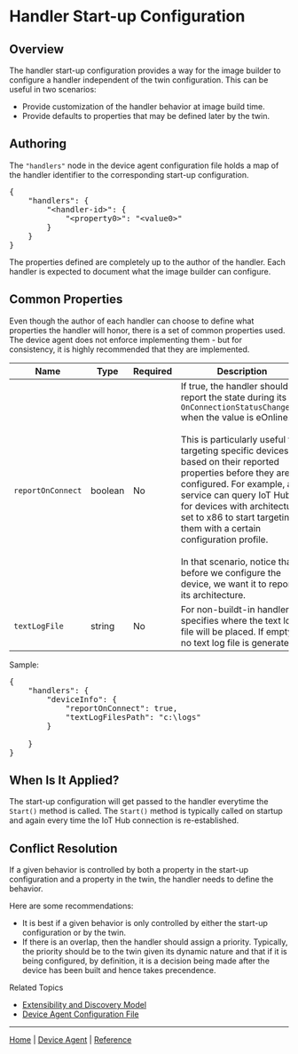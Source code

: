 # Handler Start-up Configuration

## Overview

The handler start-up configuration provides a way for the image builder to configure a handler independent of the twin configuration.
This can be useful in two scenarios:

- Provide customization of the handler behavior at image build time.
- Provide defaults to properties that may be defined later by the twin.

## Authoring

The `"handlers"` node in the device agent configuration file holds a map of the handler identifier to the corresponding start-up configuration.

<pre>
{
    "handlers": {
        "&lt;handler-id&gt;": {
            "&lt;property0&gt;": "&lt;value0&gt;"
        }
    }
}
</pre>

The properties defined are completely up to the author of the handler. Each handler is expected to document what the image builder can configure.

## Common Properties

Even though the author of each handler can choose to define what properties the handler will honor, there is a set of common properties used.
The device agent does not enforce implementing them - but for consistency, it is highly recommended that they are implemented.

| Name | Type | Required | Description |
|----|----|----|----|
| `reportOnConnect` | boolean | No | If true, the handler should report the state during its `OnConnectionStatusChanged()` when the value is eOnline. <br/><br/>This is particularly useful for targeting specific devices based on their reported properties before they are configured. For example, a service can query IoT Hub for devices with architecture set to x86 to start targeting them with a certain configuration profile.<br/><br/>In that scenario, notice that before we configure the device, we want it to report its architecture. |
| `textLogFile` | string | No | For non-buildt-in handlers, it specifies where the text log file will be placed. If empty, no text log file is generated. |

Sample:

<pre>
{
    "handlers": {
        "deviceInfo": {
            "reportOnConnect": true,
            "textLogFilesPath": "c:\logs"
        }

    }
}
</pre>

## When Is It Applied?

The start-up configuration will get passed to the handler everytime the `Start()` method is called.
The `Start()` method is typically called on startup and again every time the IoT Hub connection is re-established.

## Conflict Resolution

If a given behavior is controlled by both a property in the start-up configuration and a property in the twin, the handler needs to define the behavior.

Here are some recommendations:

- It is best if a given behavior is only controlled by either the start-up configuration or by the twin.
- If there is an overlap, then the handler should assign a priority. Typically, the priority should be to the twin given its dynamic nature and that if it is being configured, by definition, it is a decision being made after the device has been built and hence takes precendence.

Related Topics

- [Extensibility and Discovery Model](extensibility-and-discovery-model.md)
- [Device Agent Configuration File](reference/device-agent-configuration-file.md)

----

[Home](../../README.md) | [Device Agent](device-agent.md) | [Reference](reference.md)